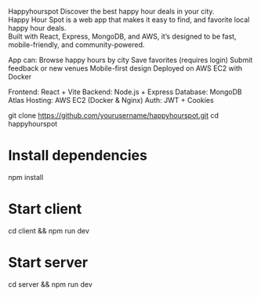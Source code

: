 Happyhourspot
Discover the best happy hour deals in your city.  
Happy Hour Spot is a web app that makes it easy to find, and favorite local happy hour deals.  
Built with React, Express, MongoDB, and AWS, it’s designed to be fast, mobile-friendly, and community-powered.  

App can:
Browse happy hours by city
Save favorites (requires login)
Submit feedback or new venues
Mobile-first design
Deployed on AWS EC2 with Docker

Frontend: React + Vite
Backend: Node.js + Express
Database: MongoDB Atlas
Hosting: AWS EC2 (Docker & Nginx)
Auth: JWT + Cookies

git clone https://github.com/yourusername/happyhourspot.git
cd happyhourspot

# Install dependencies
npm install

# Start client
cd client && npm run dev

# Start server
cd server && npm run dev